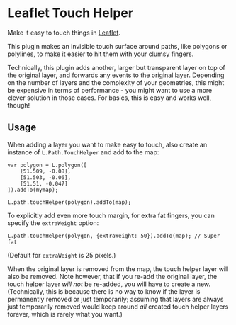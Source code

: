 Leaflet Touch Helper
====================

Make it easy to touch things in [Leaflet](http://leafletjs.com/).

This plugin makes an invisible touch surface around paths, like polygons or polylines, to make it easier to hit them with your clumsy fingers.

Technically, this plugin adds another, larger but transparent layer on top of the original layer, and forwards any events to the original layer.
Depending on the number of layers and the complexity of your geometries, this might be expensive in terms of performance - you might want to use
a more clever solution in those cases. For basics, this is easy and works well, though!

## Usage

When adding a layer you want to make easy to touch, also create an instance of `L.Path.TouchHelper` and add to the map:

```
var polygon = L.polygon([
    [51.509, -0.08],
    [51.503, -0.06],
    [51.51, -0.047]
]).addTo(mymap);

L.path.touchHelper(polygon).addTo(map);
```

To explicitly add even more touch margin, for extra fat fingers, you can specify the `extraWeight` option:

```
L.path.touchHelper(polygon, {extraWeight: 50}).addTo(map); // Super fat
```

(Default for `extraWeight` is 25 pixels.)

When the original layer is removed from the map, the touch helper layer will also be removed. Note however,
that if you re-add the original layer, the touch helper layer _will not_ be re-added, you will have to create
a new. (Technically, this is because there is no way to know if the layer is permanently removed or just
temporarily; assuming that layers are always just temporarily removed would keep around _all_ created touch
helper layers forever, which is rarely what you want.)
